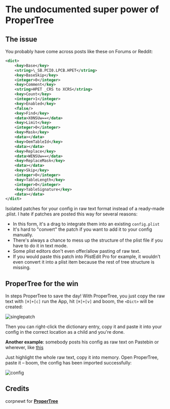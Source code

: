 # The undocumented super power of ProperTree

## The issue
You probably have come across posts like these on Forums or Reddit:

```xml
<dict>
	<key>Base</key>
	<string>\_SB.PCI0.LPCB.HPET</string>
	<key>BaseSkip</key>
	<integer>0</integer>
	<key>Comment</key>
	<string>HPET _CRS to XCRS</string>
	<key>Count</key>
	<integer>1</integer>
	<key>Enabled</key>
	<false/>
	<key>Find</key>
	<data>X0NSUw==</data>
	<key>Limit</key>
	<integer>0</integer>
	<key>Mask</key>
	<data></data>
	<key>OemTableId</key>
	<data></data>
	<key>Replace</key>
	<data>WENSUw==</data>
	<key>ReplaceMask</key>
	<data></data>
	<key>Skip</key>
	<integer>0</integer>
	<key>TableLength</key>
	<integer>0</integer>
	<key>TableSignature</key>
	<data></data>
</dict>
```
Isolated patches for your config in raw text format instead of a ready-made .plist. I hate if patches are posted this way for several reasons:

- In this form, it's a drag to integrate them into an existing `config.plist`
- It's hard to "convert" the patch if you want to add it to your config manually. 
- There's always a chance to mess up the structure of the plist file if you have to do it in text mode. 
- Some plist editors don't even offer/allow pasting of raw text.
- If you would paste this patch into PlistEdit Pro for example, it wouldn't even convert it into a plist item because the rest of tree structure is missing. 

## ProperTree for the win

In steps ProperTree to save the day! With ProperTree, you just copy the raw text with `[⌘]+[c]` run the App, hit `[⌘]+[v]` and boom, the `<Dict>` will be created:

![singlepatch](https://user-images.githubusercontent.com/76865553/181589762-0e30ea62-d792-4af5-8418-7c8f875d032b.png)

Then you can right-click the dictionary entry, copy it and paste it into your config in the correct location as a child and you're done.

**Another example**: somebody posts his config as raw text on Pastebin or wherever, like [this](https://www.toptal.com/developers/hastebin/raw/gizonijaru)

Just highlight the whole raw text, copy it into memory. Open ProperTree, paste it – boom, the config has been imported successfully:

![config](https://user-images.githubusercontent.com/76865553/181589787-a5643b48-a331-4d11-be5c-4357abc2a0e7.png)

## Credits
corpnewt for [**ProperTree**](https://github.com/corpnewt/ProperTree)
